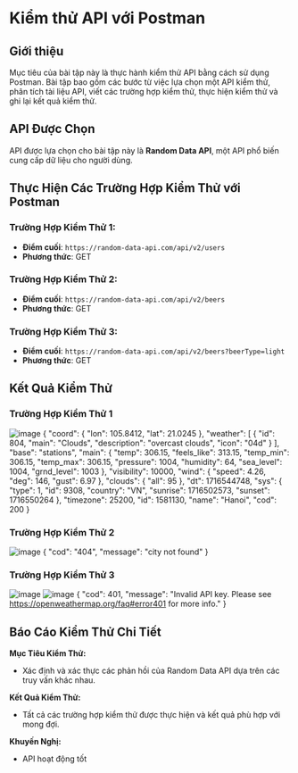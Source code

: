 # Kiểm thử API với Postman

## Giới thiệu
Mục tiêu của bài tập này là thực hành kiểm thử API bằng cách sử dụng Postman. Bài tập bao gồm các bước từ việc lựa chọn một API kiểm thử, phân tích tài liệu API, viết các trường hợp kiểm thử, thực hiện kiểm thử và ghi lại kết quả kiểm thử.

## API Được Chọn
API được lựa chọn cho bài tập này là **Random Data API**, một API phổ biến cung cấp dữ liệu cho người dùng.

## Thực Hiện Các Trường Hợp Kiểm Thử với Postman

### Trường Hợp Kiểm Thử 1: 
- **Điểm cuối**: `https://random-data-api.com/api/v2/users`
- **Phương thức**: GET


### Trường Hợp Kiểm Thử 2: 
- **Điểm cuối**: `https://random-data-api.com/api/v2/beers`
- **Phương thức**: GET


### Trường Hợp Kiểm Thử 3: 
- **Điểm cuối**: `https://random-data-api.com/api/v2/beers?beerType=light`
- **Phương thức**: GET



## Kết Quả Kiểm Thử

### Trường Hợp Kiểm Thử 1
![image](https://github.com/hoanvukhai/api-testing-with-postman/assets/129703780/cd21e27a-07c4-441c-b6f6-7f6f19bc7c70)
{
    "coord": {
        "lon": 105.8412,
        "lat": 21.0245
    },
    "weather": [
        {
            "id": 804,
            "main": "Clouds",
            "description": "overcast clouds",
            "icon": "04d"
        }
    ],
    "base": "stations",
    "main": {
        "temp": 306.15,
        "feels_like": 313.15,
        "temp_min": 306.15,
        "temp_max": 306.15,
        "pressure": 1004,
        "humidity": 64,
        "sea_level": 1004,
        "grnd_level": 1003
    },
    "visibility": 10000,
    "wind": {
        "speed": 4.26,
        "deg": 146,
        "gust": 6.97
    },
    "clouds": {
        "all": 95
    },
    "dt": 1716544748,
    "sys": {
        "type": 1,
        "id": 9308,
        "country": "VN",
        "sunrise": 1716502573,
        "sunset": 1716550264
    },
    "timezone": 25200,
    "id": 1581130,
    "name": "Hanoi",
    "cod": 200
}

### Trường Hợp Kiểm Thử 2
![image](https://github.com/hoanvukhai/api-testing-with-postman/assets/129703780/cb3508c4-5649-4e30-b913-ea75dde87fdd)
{
    "cod": "404",
    "message": "city not found"
}

### Trường Hợp Kiểm Thử 3
![image](https://github.com/hoanvukhai/api-testing-with-postman/assets/129703780/f52acd45-8aa7-4d67-8ab7-3d899cdc88af)
![image](https://github.com/hoanvukhai/api-testing-with-postman/assets/129703780/d1f3fab2-8489-494f-9f6d-c46df17d1710)
{
    "cod": 401,
    "message": "Invalid API key. Please see https://openweathermap.org/faq#error401 for more info."
}

## Báo Cáo Kiểm Thử Chi Tiết

**Mục Tiêu Kiểm Thử:**
- Xác định và xác thực các phản hồi của Random Data API dựa trên các truy vấn khác nhau.


**Kết Quả Kiểm Thử:**
- Tất cả các trường hợp kiểm thử được thực hiện và kết quả phù hợp với mong đợi.

**Khuyến Nghị:**
- API hoạt động tốt 
